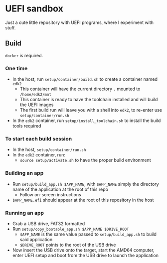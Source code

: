 # UEFI sandbox

Just a cute little repository with UEFI programs, where I experiment with stuff.

## Build

`docker` is required.

### One time

- In the host, run `setup/container/build.sh` to create a container named `edk2`
	- This container will have the current directory `.` mounted to `/home/edk2/mnt`
	- This container is ready to have the toolchain installed and will build the UEFI images
	- The first build run will leave you with a shell into `edk2`, to re-enter use `setup/container/run.sh`
- In the `edk2` container, run `setup/install_toolchain.sh` to install the build tools required

### To start each build session

- In the host, `setup/container/run.sh`
- In the `edk2` container, run:
	- `source setup/activate.sh` to have the proper build environment

### Building an app

- Run `setup/build_app.sh $APP_NAME`, with `$APP_NAME` simply the directory name of the application at the root of this repo
	- Follow on-screen instructions
- `$APP_NAME.efi` should appear at the root of this repository in the host

### Running an app

- Grab a USB drive, FAT32 formatted
- Run `setup/copy_bootable_app.sh $APP_NAME $DRIVE_ROOT`
	- `$APP_NAME` is the same value passed to `setup/build_app.sh` to build said application
	- `$DRIVE_ROOT` points to the root of the USB drive
- Now insert the USB drive onto the target, start the AMD64 computer, enter UEFI setup and boot from the USB drive to launch the application